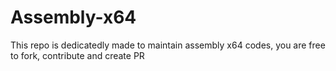 # Assembly-x64
This repo is dedicatedly made to maintain assembly x64 codes, you are free to fork, contribute and create PR
